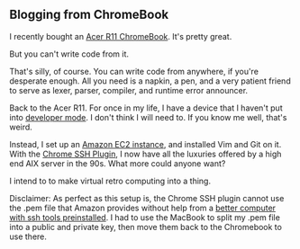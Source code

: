 ## Blogging from ChromeBook 

I recently bought an [Acer R11 ChromeBook][3].
It's pretty great.

But you can't write code from it.

That's silly, of course. You can write code from anywhere, if you're desperate enough.
All you need is a napkin, a pen, and a very patient friend to serve as lexer, parser, compiler, and runtime error announcer.

Back to the Acer R11. For once in my life, I have a device that I haven't put into [developer mode][5]. I don't think I will need to. If you know me well, that's weird.

Instead, I set up an [Amazon EC2 instance][1], and installed Vim and Git on it.
With the [Chrome SSH Plugin][2], I now have all the luxuries offered by a high end AIX server in the 90s. What more could anyone want?

I intend to to make virtual retro computing into a thing.

Disclaimer: As perfect as this setup is, the Chrome SSH plugin cannot use the .pem file that Amazon provides without help from a [better computer with ssh tools preinstalled][4]. I had to use the MacBook to split my .pem file into a public and private key, then move them back to the Chromebook to use there.

[1]: https://aws.amazon.com/ec2
[2]: https://chrome.google.com/webstore/detail/secure-shell/pnhechapfaindjhompbnflcldabbghjo?hl=en
[3]: https://www.cnet.com/products/acer-chromebook-r11/
[4]: https://www.apple.com/macbook-pro/

[5]: https://www.howtogeek.com/210817/how-to-enable-developer-mode-on-your-chromebook/

